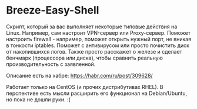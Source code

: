 # Breeze-Easy-Shell
Скрипт, который за вас выполняет некоторые типовые действия на Linux. Например, сам настроит VPN-сервер или Proxy-сервер. Поможет настроить firewall - например, поможет открыть нужный порт, не вникая в тонкости iptables. Поможет с антивирусом или просто почистить диск от накопившихся логов. Также просто расскажет о железе и сделает бенчмарк (процессора или диска), чтобы сравнить реальную производительность с заявленной.

Описание есть на хабре: https://habr.com/ru/post/309628/

Работает только на CentOS (и прочих дистрибутивах RHEL). В перспективе есть мысли расширить его функционал на Debian/Ubuntu, но пока не дошли руки. :(
